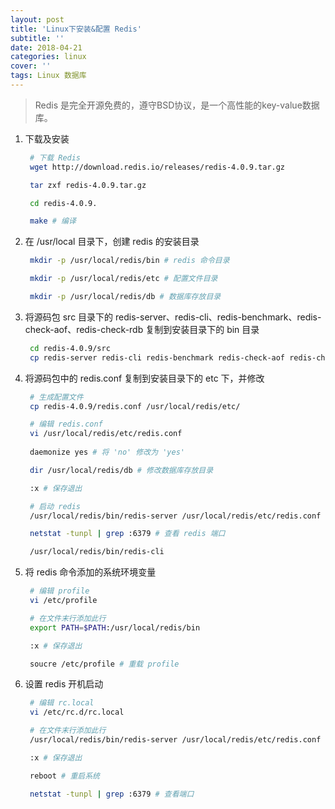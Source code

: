 ```yaml
---
layout: post
title: 'Linux下安装&配置 Redis'
subtitle: ''
date: 2018-04-21
categories: linux
cover: ''
tags: Linux 数据库
---
```


> Redis 是完全开源免费的，遵守BSD协议，是一个高性能的key-value数据库。

1. 下载及安装  

	```bash
	 # 下载 Redis
	 wget http://download.redis.io/releases/redis-4.0.9.tar.gz

	 tar zxf redis-4.0.9.tar.gz

	 cd redis-4.0.9.

	 make # 编译  

	```

2. 在 /usr/local 目录下，创建 redis 的安装目录  

	```bash
	 mkdir -p /usr/local/redis/bin # redis 命令目录

	 mkdir -p /usr/local/redis/etc # 配置文件目录

	 mkdir -p /usr/local/redis/db # 数据库存放目录

	```

3. 将源码包 src 目录下的 redis-server、redis-cli、redis-benchmark、redis-check-aof、redis-check-rdb 复制到安装目录下的 bin 目录  

	```bash
	 cd redis-4.0.9/src
	 cp redis-server redis-cli redis-benchmark redis-check-aof redis-check-rdb /usr/local/redis/bin/

	```  

4. 将源码包中的 redis.conf 复制到安装目录下的 etc 下，并修改

	```bash
	 # 生成配置文件
	 cp redis-4.0.9/redis.conf /usr/local/redis/etc/

	 # 编辑 redis.conf
	 vi /usr/local/redis/etc/redis.conf
	 
	 daemonize yes # 将 'no' 修改为 'yes'

	 dir /usr/local/redis/db # 修改数据库存放目录

	 :x # 保存退出

	 # 启动 redis
	 /usr/local/redis/bin/redis-server /usr/local/redis/etc/redis.conf

	 netstat -tunpl | grep :6379 # 查看 redis 端口

	 /usr/local/redis/bin/redis-cli

	```

5. 将 redis 命令添加的系统环境变量

	```bash
	 # 编辑 profile
	 vi /etc/profile

	 # 在文件末行添加此行
	 export PATH=$PATH:/usr/local/redis/bin

	 :x # 保存退出

	 soucre /etc/profile # 重载 profile

	```

6. 设置 redis 开机启动

	```bash
	 # 编辑 rc.local
	 vi /etc/rc.d/rc.local

	 # 在文件末行添加此行
	 /usr/local/redis/bin/redis-server /usr/local/redis/etc/redis.conf

	 :x # 保存退出

	 reboot # 重启系统

	 netstat -tunpl | grep :6379 # 查看端口

	```